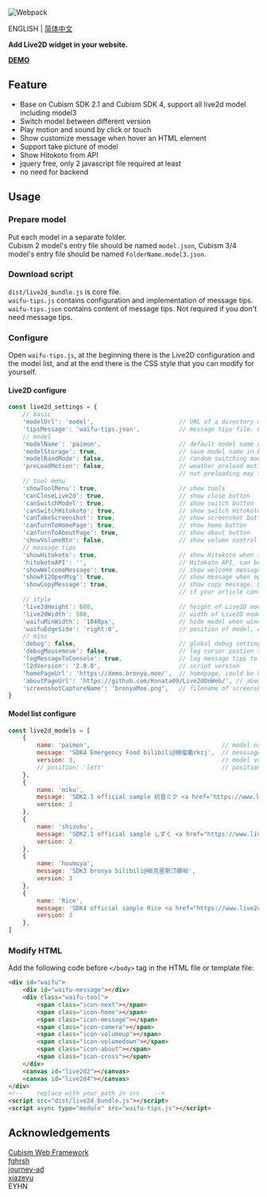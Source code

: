 ![Webpack](https://github.com/Konata09/Live2dOnWeb/workflows/Webpack/badge.svg)  

ENGLISH | [简体中文](https://github.com/Konata09/Live2dOnWeb/blob/master/README_CN.md)

**Add Live2D widget in your website.**  

**[DEMO](https://demo.bronya.moe)**

## Feature

- Base on Cubism SDK 2.1 and Cubism SDK 4, support all live2d model including model3  
- Switch model between different version  
- Play motion and sound by click or touch  
- Show customize message when hover an HTML element  
- Support take picture of model
- Show Hitokoto from API
- jquery free, only 2 javascript file required at least  
- no need for backend  

## Usage

### Prepare model

Put each model in a separate folder.  
Cubism 2 model's entry file should be named `model.json`, Cubism 3/4 model's entry file should be named `FolderName.model3.json`.

### Download script

`dist/live2d_bundle.js` is core file.  
`waifu-tips.js` contains configuration and implementation of message tips.  
`waifu-tips.json` contains content of message tips. Not required if you don't need message tips.

### Configure

Open `waifu-tips.js`, at the beginning there is the Live2D configuration and the model list, 
and at the end there is the CSS style that you can modify for yourself.

#### Live2D configure

```js
const live2d_settings = {
    // basic
    'modelUrl': 'model',                        // URL of a directory which consists of all model folder. NO slash in the end
    'tipsMessage': 'waifu-tips.json',           // message tips file. Can leave blank
    // model
    'modelName': 'paimon',                      // default model name when first visit website
    'modelStorage': true,                       // save model name in broswer
    'modelRandMode': false,                     // random switching model
    'preLoadMotion': false,                     // weather preload motion file. ONLY valid for model3 file,
                                                // not preloading may increase model loading speed, but it may cause jank when trigger motion.
    // tool menu
    'showToolMenu': true,                       // show tools
    'canCloseLive2d': true,                     // show close button
    'canSwitchModel': true,                     // show switch button
    'canSwitchHitokoto': true,                  // show switch Hitokoto button
    'canTakeScreenshot': true,                  // show screenshot button
    'canTurnToHomePage': true,                  // show home button
    'canTurnToAboutPage': true,                 // show about button
    'showVolumeBtn': false,                     // show volume control button, you could implement other logic yourself
    // message tips
    'showHitokoto': true,                       // show Hitokoto when inactive for 30 seconds
    'hitokotoAPI': '',                          // Hitokoto API, can be 'hitokoto.cn'(default), 'lwl12.com', 'jinrishici.com', 'fghrsh.net'
    'showWelcomeMessage': true,                 // show welcome message
    'showF12OpenMsg': true,                     // show message when open console
    'showCopyMessage': true,                    // show copy message. By default it watching copy operation inside '#articleContent' element,
                                                // if your article content is not under this tag, you could search and modify it below.
    // style
    'live2dHeight': 680,                        // height of Live2D model, NO 'px' in the end
    'live2dWidth': 500,                         // width of Live2D model, NO 'px' in the end
    'waifuMinWidth': '1040px',                  // hide model when window width less than setting, eg, '1040px' (Recommend) or 'disable'
    'waifuEdgeSide': 'right:0',                 // position of model, eg, 'left:0' or 'right:30', can be override by model setting
    // misc
    'debug': false,                             // global debug setting
    'debugMousemove': false,                    // log cursor postion to console, valid if debug is true
    'logMessageToConsole': true,                // log message tips to console
    'l2dVersion': '2.0.0',                      // script version
    'homePageUrl': 'https://demo.bronya.moe/',  // homepage, could be URL or 'auto'
    'aboutPageUrl': 'https://github.com/Konata09/Live2dOnWeb/', // about page
    'screenshotCaptureName': 'bronyaMoe.png',   // filename of screenshot, eg, 'live2d.png'
}
```

#### Model list configure

```js
const live2d_models = [
    {
        name: 'paimon',                                     // model name, should be same as folder name
        message: 'SDK4 Emergency Food bilibili@根瘤菌rkzj',  // meassage when switch to this model
        version: 3,                                         // model verion, different version has differnt entry file： 2: model.json , 3: FolderName.model3.json
        // position: 'left'                                 // position of this model
    },
    {
        name: 'miku',
        message: 'SDK2.1 official sample 初音ミク <a href="https://www.live2d.com/eula/live2d-free-material-license-agreement_en.html">LICENSE</a>',
        version: 2
    },
    {
        name: 'shizuku',
        message: 'SDK2.1 official sample しずく <a href="https://www.live2d.com/eula/live2d-free-material-license-agreement_en.html">LICENSE</a>',
        version: 2
    },
    {
        name: 'houmuya',
        message: 'SDK3 bronya bilibili@呦克里斯汀娜呦',
        version: 3
    },
    {
        name: 'Rice',
        message: 'SDK4 official sample Rice <a href="https://www.live2d.com/eula/live2d-free-material-license-agreement_en.html">LICENSE</a>',
        version: 3
    },
]
```

### Modify HTML

Add the following code before `</body>` tag in the HTML file or template file:

```html
<div id="waifu">
    <div id="waifu-message"></div>
    <div class="waifu-tool">
        <span class="icon-next"></span>
        <span class="icon-home"></span>
        <span class="icon-message"></span>
        <span class="icon-camera"></span>
        <span class="icon-volumeup"></span>
        <span class="icon-volumedown"></span>
        <span class="icon-about"></span>
        <span class="icon-cross"></span>
    </div>
    <canvas id="live2d2"></canvas>
    <canvas id="live2d4"></canvas>
</div>
<!--    replace with your path in src    -->
<script src="dist/live2d_bundle.js"></script>
<script async type="module" src="waifu-tips.js"></script>
```

## Acknowledgements

[Cubism Web Framework](https://github.com/Live2D/CubismWebFramework)  
[fghrsh](https://www.fghrsh.net/post/123.html)  
[journey-ad](https://github.com/journey-ad/live2d_src)  
[xiazeyu](https://github.com/xiazeyu/live2d-widget.js)  
EYHN
